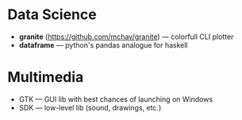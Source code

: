 
# Data Science

* **granite** (https://github.com/mchav/granite) — colorfull CLI plotter
* **dataframe** — python's pandas analogue for haskell
 
# Multimedia

* GTK — GUI lib with best chances of launching on Windows
* SDK — low-level lib (sound, drawings, etc.)


